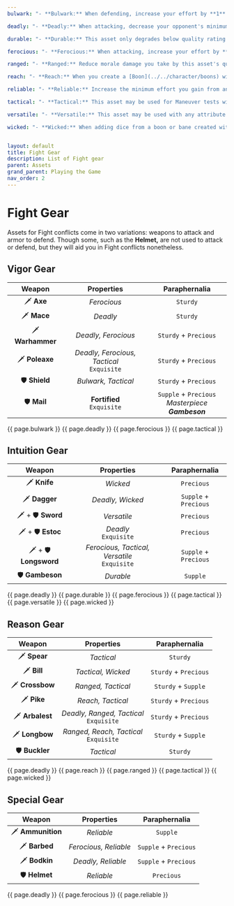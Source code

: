 ```yaml
---
bulwark: "- **Bulwark:** When defending, increase your effort by **1** for each **6** you roll."

deadly: "- **Deadly:** When attacking, decrease your opponent's minimum effort by **1** + this asset's masterpiece rating. This does not reduce minimum effort gained from one of your conditions."

durable: "- **Durable:** This asset only degrades below quality rating **1,** if you roll a **1.**"

ferocious: "- **Ferocious:** When attacking, increase your effort by **1** for each **6** you roll."

ranged: "- **Ranged:** Reduce morale damage you take by this asset's quality rating."

reach: "- **Reach:** When you create a [Boon](../../character/boons) with Maneuver, it becomes [Enduring](../../character/boons#enduring-boons--banes)."

reliable: "- **Reliable:** Increase the minimum effort you gain from another asset by **1** + this asset's masterpiece rating."

tactical: "- **Tactical:** This asset may be used for Maneuver tests without penalty. When testing Maneuver, add **1** + its masterpiece rating as dice to your roll."

versatile: "- **Versatile:** This asset may be used with any attribute without penalty."

wicked: "- **Wicked:** When adding dice from a boon or bane created with Intuition, also add **1** + this asset's masterpiece rating as dice to your roll."


layout: default
title: Fight Gear
description: List of Fight gear
parent: Assets
grand_parent: Playing the Game
nav_order: 2
---
```


# Fight Gear

Assets for Fight conflicts come in two variations: weapons to attack and armor to defend. Though some, such as the **Helmet,** are not used to attack or defend, but they will aid you in Fight conflicts nonetheless.


## Vigor Gear

|      Weapon      |                  Properties                  |                    Paraphernalia                    |
|:----------------:|:--------------------------------------------:|:---------------------------------------------------:|
|    🗡 **Axe**    |                 _Ferocious_                  |                      `Sturdy`                       |
|   🗡 **Mace**    |                   _Deadly_                   |                      `Sturdy`                       |
| 🗡 **Warhammer** |             _Deadly, Ferocious_              |                `Sturdy` + `Precious`                |
|  🗡 **Poleaxe**  | _Deadly, Ferocious, Tactical_<br>`Exquisite` |                `Sturdy` + `Precious`                |
|  🛡 **Shield**   |             _Bulwark, Tactical_              |                `Sturdy` + `Precious`                |
|   🛡 **Mail**    |         **Fortified**<br>`Exquisite`         | `Supple` + `Precious`<br>_Masterpiece **Gambeson**_ |

{{ page.bulwark }}
{{ page.deadly }}
{{ page.ferocious }}
{{ page.tactical }}


## Intuition Gear

|        Weapon         |                   Properties                    |     Paraphernalia     |
|:---------------------:|:-----------------------------------------------:|:---------------------:|
|     🗡 **Knife**      |                    _Wicked_                     |      `Precious`       |
|     🗡 **Dagger**     |                _Deadly, Wicked_                 | `Supple` + `Precious` |
|   🗡 + 🛡 **Sword**   |                   _Versatile_                   |      `Precious`       |
|   🗡 + 🛡 **Estoc**   |             _Deadly_<br>`Exquisite`             |      `Precious`       |
| 🗡 + 🛡 **Longsword** | _Ferocious, Tactical, Versatile_<br>`Exquisite` | `Supple` + `Precious` |
|    🛡 **Gambeson**    |                    _Durable_                    |       `Supple`        |

{{ page.deadly }}
{{ page.durable }}
{{ page.ferocious }}
{{ page.tactical }}
{{ page.versatile }}
{{ page.wicked }}


## Reason Gear

|     Weapon      |                Properties                 |     Paraphernalia     |
|:---------------:|:-----------------------------------------:|:---------------------:|
|  🗡 **Spear**   |                _Tactical_                 |       `Sturdy`        |
|   🗡 **Bill**   |            _Tactical, Wicked_             | `Sturdy` + `Precious` |
| 🗡 **Crossbow** |            _Ranged, Tactical_             |  `Sturdy` + `Supple`  |
|   🗡 **Pike**   |             _Reach, Tactical_             | `Sturdy` + `Precious` |
| 🗡 **Arbalest** | _Deadly, Ranged, Tactical_<br>`Exquisite` | `Sturdy` + `Precious` |
| 🗡 **Longbow**  | _Ranged, Reach, Tactical_<br>`Exquisite`  |  `Sturdy` + `Supple`  |
| 🛡 **Buckler**  |                _Tactical_                 |       `Sturdy`        |

{{ page.deadly }}
{{ page.reach }}
{{ page.ranged }}
{{ page.tactical }}
{{ page.wicked }}


## Special Gear

|      Weapon       |      Properties       |     Paraphernalia     |
|:-----------------:|:---------------------:|:---------------------:|
| 🗡 **Ammunition** |      _Reliable_       |       `Supple`        |
|   🗡 **Barbed**   | _Ferocious, Reliable_ | `Supple` + `Precious` |
|   🗡 **Bodkin**   |  _Deadly, Reliable_   | `Supple` + `Precious` |
|   🛡 **Helmet**   |      _Reliable_       |      `Precious`       |

{{ page.deadly }}
{{ page.ferocious }}
{{ page.reliable }}

